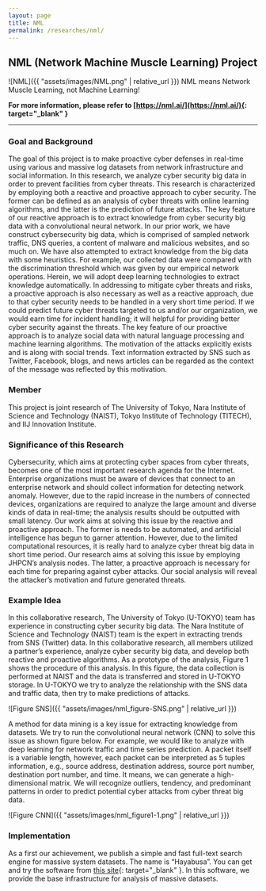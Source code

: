 ```yaml
---
layout: page
title: NML
permalink: /researches/nml/
---
```


## NML (Network Machine **Muscle** Learning) Project

![NML]({{ "assets/images/NML.png" | relative_url }}) NML means Network Muscle Learning, not Machine Learning!

**For more information, please refer to [https://nml.ai/](https://nml.ai/){: target="_blank" }**


---

### Goal and Background

The goal of this project is to make proactive cyber defenses in real-time using various and massive log datasets from network infrastructure and social information. In this research, we analyze cyber security big data in order to prevent facilities from cyber threats. This research is characterized by employing both a reactive and proactive approach to cyber security. The former can be defined as an analysis of cyber threats with online learning algorithms, and the latter is the prediction of future attacks. The key feature of our reactive approach is to extract knowledge from cyber security big data with a convolutional neural network. In our prior work, we have construct cybersecurity big data, which is comprised of sampled network traffic, DNS queries, a content of malware and malicious websites, and so much on. We have also attempted to extract knowledge from the big data with some heuristics. For example, our collected data were compared with the discrimination threshold which was given by our empirical network operations. Herein, we will adopt deep learning technologies to extract knowledge automatically. In addressing to mitigate cyber threats and risks, a proactive approach is also necessary as well as a reactive approach, due to that cyber security needs to be handled in a very short time period. If we could predict future cyber threats targeted to us and/or our organization, we would earn time for incident handling; it will helpful for providing better cyber security against the threats. The key feature of our proactive approach is to analyze social data with natural language processing and machine learning algorithms. The motivation of the attacks explicitly exists and is along with social trends. Text information extracted by SNS such as Twitter, Facebook, blogs, and news articles can be regarded as the context of the message was reflected by this motivation.


### Member

This project is joint research of The University of Tokyo, Nara Institute of Science and Technology (NAIST), Tokyo Institute of Technology (TITECH), and IIJ Innovation Institute.


### Significance of this Research

Cybersecurity, which aims at protecting cyber spaces from cyber threats, becomes one of the most important research agenda for the Internet. Enterprise organizations must be aware of devices that connect to an enterprise network and should collect information for detecting network anomaly. However, due to the rapid increase in the numbers of connected devices, organizations are required to analyze the large amount and diverse kinds of data in real-time; the analysis results should be outputted with small latency. Our work aims at solving this issue by the reactive and proactive approach. The former is needs to be automated, and artificial intelligence has begun to garner attention. However, due to the limited computational resources, it is really hard to analyze cyber threat big data in short time period. Our research aims at solving this issue by employing JHPCN’s analysis nodes. The latter, a proactive approach is necessary for each time for preparing against cyber attacks. Our social analysis will reveal the attacker’s motivation and future generated threats.


### Example Idea

In this collaborative research, The University of Tokyo (U-TOKYO) team has experience in constructing cyber security big data. The Nara Institute of Science and Technology (NAIST) team is the expert in extracting trends from SNS (Twitter) data. In this collaborative research, all members utilized a partner’s experience, analyze cyber security big data, and develop both reactive and proactive algorithms. As a prototype of the analysis, Figure 1 shows the procedure of this analysis. In this figure, the data collection is performed at NAIST and the data is transferred and stored in U-TOKYO storage. In U-TOKYO we try to analyze the relationship with the SNS data and traffic data, then try to make predictions of attacks.

![Figure SNS]({{ "assets/images/nml_figure-SNS.png" | relative_url }})

A method for data mining is a key issue for extracting knowledge from datasets. We try to run the convolutional neural network (CNN) to solve this issue as shown figure below. For example, we would like to analyze with deep learning for network traffic and time series prediction. A packet itself is a variable length, however, each packet can be interpreted as 5 tuples information, e.g., source address, destination address, source port number, destination port number, and time. It means, we can generate a high-dimensional matrix. We will recognize outliers, tendency, and predominant patterns in order to predict potential cyber attacks from cyber threat big data.

![Figure CNN]({{ "assets/images/nml_figure1-1.png" | relative_url }})


### Implementation

As a first our achievement, we publish a simple and fast full-text search engine for massive system datasets. The name is “Hayabusa”. You can get and try the software from [this site](https://github.com/hirolovesbeer/hayabusa){: target="_blank" }. In this software, we provide the base infrastructure for analysis of massive datasets.

